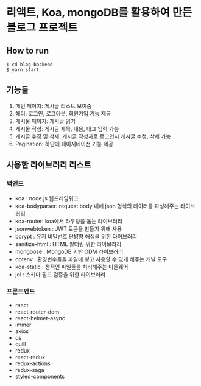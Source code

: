 # 리액트, Koa, mongoDB를 활용하여 만든 블로그 프로젝트

## How to run
```
$ cd blog-backend
$ yarn start
```

## 기능들

1. 메인 페이지: 게시글 리스트 보여줌
2. 헤더: 로그인, 로그아웃, 회원가입 기능 제공
3. 게시물 페이지: 게시글 읽기
4. 게시물 작성: 게시글 제목, 내용, 태그 입력 가능
5. 게시글 수정 및 삭제: 게시글 작성자로 로그인시 게시글 수정, 삭제 가능
6. Pagination: 하단에 페이지네이션 기능 제공

## 사용한 라이브러리 리스트

### 백엔드

- koa : node.js 웹프레임워크
- koa-bodyparser: request body 내에 json 형식의 데이터를 파싱해주는 라이브러리
- koa-router: koa에서 라우팅을 돕는 라이브러리
- jsonwebtoken : JWT 토큰을 만들기 위해 사용
- bcrypt : 유저 비밀번호 단뱡향 해싱을 위한 라이브러리
- sanitize-html : HTML 필터링 위한 라이브러리
- mongoose : MongoDB 기반 ODM 라이브러리
- dotenv : 환경변수들을 파일에 넣고 사용할 수 있게 해주는 개발 도구 
- koa-static : 정적인 파일들을 처리해주는 미들웨어 
- joi : 스키마 필드 검증을 위한 라이브러리

### 프론트엔드

- react
- react-router-dom
- react-helmet-async
- immer
- axios
- qs
- quill
- redux
- react-redux
- redux-actions
- redux-saga    
- styled-components